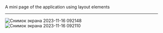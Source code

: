 A mini page of the application using layout elements

---
![Снимок экрана 2023-11-16 092148](https://github.com/Alexander-Domnenko/design/assets/91257943/0cc46637-c5f1-43fb-8bad-773407cc185c)
![Снимок экрана 2023-11-16 092110](https://github.com/Alexander-Domnenko/design/assets/91257943/06dd0893-f6e6-4f10-ba74-122511fde665)
